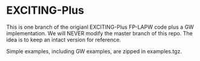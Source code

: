 # EXCITING-Plus 

This is one branch of the origianl EXCITING-Plus FP-LAPW code plus a GW implementation. 
We will NEVER modify the master branch of this repo. The idea is to keep an intact version for reference. 

Simple examples, including GW examples, are zipped in examples.tgz. 
